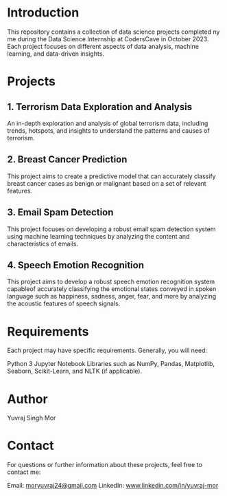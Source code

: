 # Introduction
This repository contains a collection of data science projects completed ny me during the Data Science Internship at CodersCave in October 2023. Each project focuses on different aspects of data analysis, machine learning, and data-driven insights.

# Projects
## 1. Terrorism Data Exploration and Analysis
An in-depth exploration and analysis of global terrorism data, including trends, hotspots, and insights to understand the patterns and causes of terrorism.

## 2. Breast Cancer Prediction
This project aims to create a predictive model that can accurately classify breast cancer cases as benign or malignant based on a set of relevant features.

## 3. Email Spam Detection
This project focuses on developing a robust email spam detection system using machine learning techniques by analyzing the content and characteristics of emails.

## 4. Speech Emotion Recognition
This project aims to develop a robust speech emotion recognition system capableof accurately classifying the emotional states conveyed in spoken language such as happiness, sadness, anger, fear, and more by analyzing the acoustic features of speech signals.

# Requirements
Each project may have specific requirements. Generally, you will need:

Python 3
Jupyter Notebook
Libraries such as NumPy, Pandas, Matplotlib, Seaborn, Scikit-Learn, and NLTK (if applicable).

# Author
Yuvraj Singh Mor

# Contact
For questions or further information about these projects, feel free to contact me:

Email: moryuvraj24@gmail.com
LinkedIn: www.linkedin.com/in/yuvraj-mor
